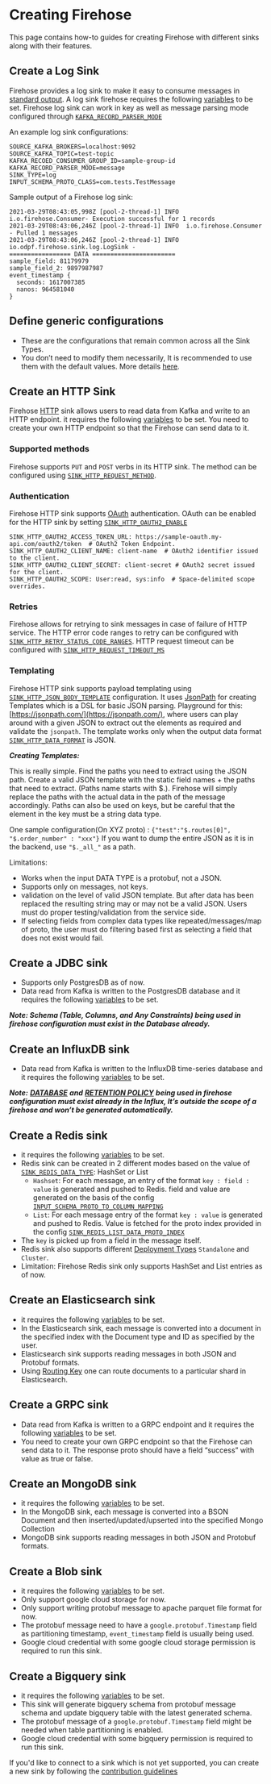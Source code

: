 # Creating Firehose

This page contains how-to guides for creating Firehose with different sinks along with their features.

## Create a Log Sink

Firehose provides a log sink to make it easy to consume messages in [standard output](https://en.wikipedia.org/wiki/Standard_streams#Standard_output_%28stdout%29). A log sink firehose requires the following [variables](../reference/configurations) to be set. Firehose log sink can work in key as well as message parsing mode configured through [`KAFKA_RECORD_PARSER_MODE`](../reference/configurations#kafka_record_parser_mode)

An example log sink configurations:

```text
SOURCE_KAFKA_BROKERS=localhost:9092
SOURCE_KAFKA_TOPIC=test-topic
KAFKA_RECOED_CONSUMER_GROUP_ID=sample-group-id
KAFKA_RECORD_PARSER_MODE=message
SINK_TYPE=log
INPUT_SCHEMA_PROTO_CLASS=com.tests.TestMessage
```

Sample output of a Firehose log sink:

```text
2021-03-29T08:43:05,998Z [pool-2-thread-1] INFO  i.o.firehose.Consumer- Execution successful for 1 records
2021-03-29T08:43:06,246Z [pool-2-thread-1] INFO  i.o.firehose.Consumer - Pulled 1 messages
2021-03-29T08:43:06,246Z [pool-2-thread-1] INFO  io.odpf.firehose.sink.log.LogSink -
================= DATA =======================
sample_field: 81179979
sample_field_2: 9897987987
event_timestamp {
  seconds: 1617007385
  nanos: 964581040
}
```

## Define generic configurations

- These are the configurations that remain common across all the Sink Types.
- You don’t need to modify them necessarily, It is recommended to use them with the default values. More details [here](../reference/configuration#standard).

## Create an HTTP Sink

Firehose [HTTP](https://en.wikipedia.org/wiki/Hypertext_Transfer_Protocol) sink allows users to read data from Kafka and write to an HTTP endpoint. it requires the following [variables](../sinks/http-sink.md#http-sink) to be set. You need to create your own HTTP endpoint so that the Firehose can send data to it.

### Supported methods

Firehose supports `PUT` and `POST` verbs in its HTTP sink. The method can be configured using [`SINK_HTTP_REQUEST_METHOD`](../sinks/http-sink.md#sink_http_request_method).

### Authentication

Firehose HTTP sink supports [OAuth](https://en.wikipedia.org/wiki/OAuth) authentication. OAuth can be enabled for the HTTP sink by setting [`SINK_HTTP_OAUTH2_ENABLE`](../sinks/http-sink.md#sink_http_oauth2_enable)

```text
SINK_HTTP_OAUTH2_ACCESS_TOKEN_URL: https://sample-oauth.my-api.com/oauth2/token  # OAuth2 Token Endpoint.
SINK_HTTP_OAUTH2_CLIENT_NAME: client-name  # OAuth2 identifier issued to the client.
SINK_HTTP_OAUTH2_CLIENT_SECRET: client-secret # OAuth2 secret issued for the client.
SINK_HTTP_OAUTH2_SCOPE: User:read, sys:info  # Space-delimited scope overrides.
```

### Retries

Firehose allows for retrying to sink messages in case of failure of HTTP service. The HTTP error code ranges to retry can be configured with [`SINK_HTTP_RETRY_STATUS_CODE_RANGES`](../sinks/http-sink.md#sink_http_retry_status_code_ranges). HTTP request timeout can be configured with [`SINK_HTTP_REQUEST_TIMEOUT_MS`](../sinks/http-sink.md#sink_http_request_timeout_ms)

### Templating

Firehose HTTP sink supports payload templating using [`SINK_HTTP_JSON_BODY_TEMPLATE`](../sinks/http-sink.md#sink_http_json_body_template) configuration. It uses [JsonPath](https://github.com/json-path/JsonPath) for creating Templates which is a DSL for basic JSON parsing. Playground for this: [https://jsonpath.com/](https://jsonpath.com/), where users can play around with a given JSON to extract out the elements as required and validate the `jsonpath`. The template works only when the output data format [`SINK_HTTP_DATA_FORMAT`](../sinks/http-sink.md#sink_http_data_format) is JSON.

_**Creating Templates:**_

This is really simple. Find the paths you need to extract using the JSON path. Create a valid JSON template with the static field names + the paths that need to extract. \(Paths name starts with $.\). Firehose will simply replace the paths with the actual data in the path of the message accordingly. Paths can also be used on keys, but be careful that the element in the key must be a string data type.

One sample configuration\(On XYZ proto\) : `{"test":"$.routes[0]", "$.order_number" : "xxx"}` If you want to dump the entire JSON as it is in the backend, use `"$._all_"` as a path.

Limitations:

- Works when the input DATA TYPE is a protobuf, not a JSON.
- Supports only on messages, not keys.
- validation on the level of valid JSON template. But after data has been replaced the resulting string may or may not be a valid JSON. Users must do proper testing/validation from the service side.
- If selecting fields from complex data types like repeated/messages/map of proto, the user must do filtering based first as selecting a field that does not exist would fail.

## Create a JDBC sink

- Supports only PostgresDB as of now.
- Data read from Kafka is written to the PostgresDB database and it requires the following [variables](../sinks/jdbc-sink.md#jdbc-sink) to be set.

_**Note: Schema \(Table, Columns, and Any Constraints\) being used in firehose configuration must exist in the Database already.**_

## Create an InfluxDB sink

- Data read from Kafka is written to the InfluxDB time-series database and it requires the following [variables](../sinks/influxdb-sink.md#influx-sink) to be set.

_**Note:**_ [_**DATABASE**_](../sinks/influxdb-sink.md#sink_influx_db_name) _**and**_ [_**RETENTION POLICY**_](../sinks/influxdb-sink.md#sink_influx_retention_policy) _**being used in firehose configuration must exist already in the Influx, It’s outside the scope of a firehose and won’t be generated automatically.**_

## Create a Redis sink

- it requires the following [variables](../sinks/redis-sink.md) to be set.
- Redis sink can be created in 2 different modes based on the value of [`SINK_REDIS_DATA_TYPE`](../sinks/redis-sink.md#sink_redis_data_type): HashSet or List
  - `Hashset`: For each message, an entry of the format `key : field : value` is generated and pushed to Redis. field and value are generated on the basis of the config [`INPUT_SCHEMA_PROTO_TO_COLUMN_MAPPING`](../sinks/redis-sink.md#-input_schema_proto_to_column_mapping-2)
  - `List`: For each message entry of the format `key : value` is generated and pushed to Redis. Value is fetched for the proto index provided in the config [`SINK_REDIS_LIST_DATA_PROTO_INDEX`](../sinks/redis-sink.md#sink_redis_list_data_proto_index)
- The `key` is picked up from a field in the message itself.
- Redis sink also supports different [Deployment Types](../sinks/redis-sink.md#sink_redis_deployment_type) `Standalone` and `Cluster`.
- Limitation: Firehose Redis sink only supports HashSet and List entries as of now.

## Create an Elasticsearch sink

- it requires the following [variables](../sinks/elasticsearch-sink.md) to be set.
- In the Elasticsearch sink, each message is converted into a document in the specified index with the Document type and ID as specified by the user.
- Elasticsearch sink supports reading messages in both JSON and Protobuf formats.
- Using [Routing Key](../sinks/elasticsearch-sink.md#sink_es_routing_key_name) one can route documents to a particular shard in Elasticsearch.

## Create a GRPC sink

- Data read from Kafka is written to a GRPC endpoint and it requires the following [variables](../sinks/grpc-sink.md) to be set.
- You need to create your own GRPC endpoint so that the Firehose can send data to it. The response proto should have a field “success” with value as true or false.

## Create an MongoDB sink

- it requires the following [variables](../sinks/mongo-sink.md) to be set.
- In the MongoDB sink, each message is converted into a BSON Document and then inserted/updated/upserted into the specified Mongo Collection
- MongoDB sink supports reading messages in both JSON and Protobuf formats.

## Create a Blob sink

- it requires the following [variables](../sinks/blob-sink.md) to be set.
- Only support google cloud storage for now.
- Only support writing protobuf message to apache parquet file format for now.
- The protobuf message need to have a `google.protobuf.Timestamp` field as partitioning timestamp, `event_timestamp` field is usually being used.
- Google cloud credential with some google cloud storage permission is required to run this sink.

## Create a Bigquery sink

- it requires the following [variables](../sinks/bigquery-sink.md) to be set.
- This sink will generate bigquery schema from protobuf message schema and update bigquery table with the latest generated schema.
- The protobuf message of a `google.protobuf.Timestamp` field might be needed when table partitioning is enabled.
- Google cloud credential with some bigquery permission is required to run this sink.

If you'd like to connect to a sink which is not yet supported, you can create a new sink by following the [contribution guidelines](../contribute/contribution.md)
